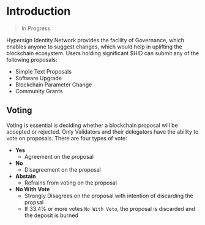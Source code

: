 # Introduction

> In Progress

Hypersign Identity Network provides the facility of Governance, which enables anyone to suggest changes, which would help in uplifting the blockchain ecosystem. Users holding significant $HID can submit any of the following proposals:

- Simple Text Proposals
- Software Upgrade
- Blockchain Parameter Change
- Community Grants

## Voting

Voting is essential is deciding whether a blockchain proposal will be accepted or rejected. Only Validators and their delegators have the ability to vote on proposals. There are four types of vote:

- **Yes**
  - Agreement on the proposal
- **No**
  - Disagreement on the proposal
- **Abstain** 
  - Refrains from voting on the proposal
- **No With Vote** 
  - Strongly Disagrees on the proposal with intention of discarding the propsal
  - If 33.4% or more votes `No With Veto`, the proposal is discarded and the deposit is burned



